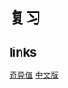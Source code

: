 # 复习

## links

[奇异值](http://www.ams.org/publicoutreach/feature-column/fcarc-svd)
[中文版](http://blog.sciencenet.cn/blog-696950-699432.html)